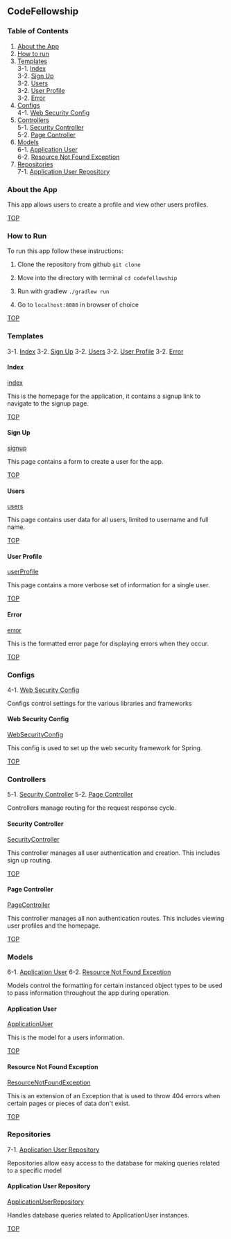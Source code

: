 ## CodeFellowship

### Table of Contents

1. [About the App](#about-the-app)<br />
1. [How to run](#how-to-run)<br />
1. [Templates](#templates)<br />
    3-1. [Index](#index)<br />
    3-2. [Sign Up](#sign-up)<br />
    3-2. [Users](#users)<br />
    3-2. [User Profile](#user-profile)<br />
    3-2. [Error](#error)<br />
1. [Configs](#configs)<br />
    4-1. [Web Security Config](#web-security-config)<br />
1. [Controllers](#controllers)<br />
    5-1. [Security Controller](#security-controller)<br />
    5-2. [Page Controller](#page-controller)<br />
1. [Models](#models)<br />
    6-1. [Application User](#application-user)<br />
    6-2. [Resource Not Found Exception](#resource-not-found-exception)<br />
1. [Repositories](#repositories)<br />
    7-1. [Application User Repository](#application-user-repository)<br />

### About the App

This app allows users to create a profile and view other users profiles.

[TOP](#table-of-contents)

### How to Run

To run this app follow these instructions:

1. Clone the repository from github `git clone`

1. Move into the directory with terminal `cd codefellowship`

1. Run with gradlew `./gradlew run`

1. Go to `localhost:8080` in browser of choice

[TOP](#table-of-contents)

### Templates

3-1. [Index](#index)
3-2. [Sign Up](#sign-up)
3-2. [Users](#users)
3-2. [User Profile](#user-profile)
3-2. [Error](#error)

#### Index

[index](/src/main/resources/templates/index.html)

This is the homepage for the application, it contains a signup link to navigate to the signup page.

[TOP](#table-of-contents)

#### Sign Up

[signup](/src/main/resources/templates/signup.html)

This page contains a form to create a user for the app.

[TOP](#table-of-contents)

#### Users

[users](/src/main/resources/templates/users.html)

This page contains user data for all users, limited to username and full name.

[TOP](#table-of-contents)

#### User Profile

[userProfile](/src/main/resources/templates/userProfile.html)

This page contains a more verbose set of information for a single user.

[TOP](#table-of-contents)

#### Error

[error](/src/main/resources/templates/error.html)

This is the formatted error page for displaying errors when they occur.

[TOP](#table-of-contents)

### Configs

4-1. [Web Security Config](#web-security-config)

Configs control settings for the various libraries and frameworks

#### Web Security Config

[WebSecurityConfig](/src/main/java/com/daniellogerstedt/codefellowship/configs/WebSecurityConfig.java)

This config is used to set up the web security framework for Spring.

[TOP](#table-of-contents)

### Controllers

5-1. [Security Controller](#security-controller)
5-2. [Page Controller](#page-controller)

Controllers manage routing for the request response cycle.

#### Security Controller

[SecurityController](/src/main/java/com/daniellogerstedt/codefellowship/controllers/SecurityController.java)

This controller manages all user authentication and creation. This includes sign up routing.

[TOP](#table-of-contents)

#### Page Controller

[PageController](/src/main/java/com/daniellogerstedt/codefellowship/controllers/PageController.java)

This controller manages all non authentication routes. This includes viewing user profiles and the homepage.

[TOP](#table-of-contents)

### Models

6-1. [Application User](#application-user)
6-2. [Resource Not Found Exception](#resource-not-found-exception)

Models control the formatting for certain instanced object types to be used to pass information throughout the app during operation.

#### Application User

[ApplicationUser](/src/main/java/com/daniellogerstedt/codefellowship/models/ApplicationUser.java)

This is the model for a users information.

[TOP](#table-of-contents)

#### Resource Not Found Exception

[ResourceNotFoundException](/src/main/java/com/daniellogerstedt/codefellowship/models/ResourceNotFoundException.java)

This is an extension of an Exception that is used to throw 404 errors when certain pages or pieces of data don't exist.

[TOP](#table-of-contents)

### Repositories

7-1. [Application User Repository](#application-user-repository)

Repositories allow easy access to the database for making queries related to a specific model

#### Application User Repository

[ApplicationUserRepository](/src/main/java/com/daniellogerstedt/codefellowship/repositories/ApplicationUserRepository.java)


Handles database queries related to ApplicationUser instances.

[TOP](#table-of-contents)